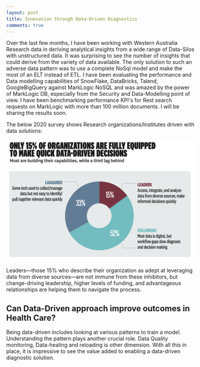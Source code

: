 ```yaml
---
layout: post
title: Innovation through Data-Driven Diagnostics
comments: true
---
```


Over the last few months, I have been working with Western Australia Research data in deriving analytical insights from a wide range of Data-Silos with unstructured data. It was surprising to see the number of insights that could derive from the variety of data available. The only solution to such an adverse data pattern was to use a complete NoSql model and make the most of an ELT instead of ETL. I have been evaluating the performance and Data modelling capabilities of SnowFlake, DataBricks, Talend, GoogleBigQuery against MarkLogic NoSQL and was amazed by the power of MarkLogic DB, especially from the Security and Data-Modelling point of view. I have been benchmarking performance KPI's for Rest search requests on MarkLogic with more than 100 million documents. I will be sharing the results soon. 

The below 2020 survey shows  Research organizations/Institutes driven with data solutions:


![Data Stats](/assets/img/data-stats.png)


Leaders—those 15% who describe their organization as adept at leveraging data from diverse sources—are not immune from these inhibitors, but change-driving leadership, higher levels of funding, and advantageous relationships are helping them to navigate the process.

## Can Data-Driven approach improve outcomes in Health Care? 

Being data-driven includes looking at various patterns to train a model. Understanding the pattern plays another crucial role. Data Quality monitoring, Data-healing and reloading is other dimension. With all this in place, it is impressive to see the value added to enabling a data-driven diagnostic solution. 